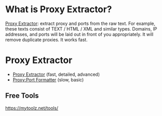 # What is Proxy Extractor?
[Proxy Extractor](https://mytoolz.net/tools/proxy-extractor): extract proxy and ports from the raw text. For example, these texts consist of TEXT / HTML / XML and similar types. Domains, IP addresses, and ports will be laid out in front of you appropriately. It will remove duplicate proxies. It works fast.

# Proxy Extractor
* [Proxy Extractor](https://mytoolz.net/tools/proxy-extractor) (fast, detailed, advanced)
* [Proxy:Port Formatter](https://mytoolz.net/tools/proxy-port-formatter ) (slow, basic)

## Free Tools
https://mytoolz.net/tools/
